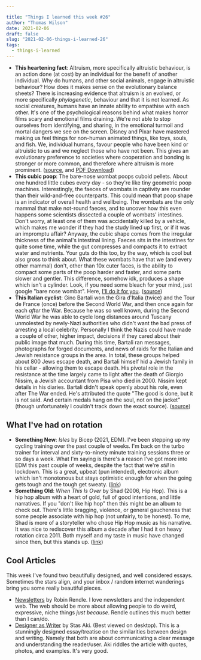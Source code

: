 ```yaml
---

title: "Things I learned this week #26"
author: "Thomas Wilson"
date: 2021-02-06
draft: false
slug: "2021-02-06-things-i-learned-26"
tags:
  - things-i-learned
---
```


- **This heartening fact**: Altruism, more specifically altruistic behaviour, is an action done (at cost) by an individual for the benefit of another individual. Why do humans, and other social animals, engage in altruistic behaviour? How does it makes sense on the evolutionary balance sheets? There is increasing evidence that altruism is an evolved, or more specifically _phylogenetic_, behaviour and that it is not learned. As social creatures, humans have an innate ability to empathise with each other. It's one of the psychological reasons behind what makes horror films scary and emotional films draining. We're not able to stop ourselves from identifying, and sharing, in the emotional turmoil and mortal dangers we see on the screen. Disney and Pixar have mastered making us feel things for non-human animated things, like toys, souls, and fish. We, individual humans, favour people who have been kind or altruistic to us and we neglect those who have not been. This gives an evolutionary preference to societies where cooperation and bonding is stronger or more common, and therefore where altruism is more prominent. ([source](https://www.annualreviews.org/doi/abs/10.1146/annurev.psych.59.103006.093625), and [PDF Download](https://science.umd.edu/faculty/wilkinson/BIOL608W/deWaalAnnRevPsych2008.pdf))
- **This cubic poop**: The bare-nose wombat poops cuboid pellets. About one hundred little cubes every day - so they're like tiny geometric poop machines. Interestingly, the faeces of wombats in captivity are rounder than their wild-and-free counterparts. This could mean that poop shape is an indicator of overall health and wellbeing. The wombats are the only mammal that make not-round faeces, and to uncover how this even happens some scientists dissected a couple of wombats' intestines. Don't worry, at least one of them was accidentally killed by a vehicle, which makes me wonder if they had the study lined up first, or if it was an impromptu affair? Anyway, the cubic shape comes from the irregular thickness of the animal's intestinal lining. Faeces sits in the intestines for quite some time, while the gut compresses and compacts it to extract water and nutrients. Your guts do this too, by the way, which is cool but also gross to think about. What these wombats have that we (and every other mammal) don't, other than 10x cuter faces, is the ability to compact some parts of the poop harder and faster, and some parts slower and gentler. This difference, somehow idk, produces a shape which isn't a cylinder. Look, if you need some bleach for your mind, just google "bare nose wombat". Here, [I'll do it for you](https://duckduckgo.com/?q=bare+nose+wombat&t=h_&iax=images&ia=images). ([source](https://www.sciencemag.org/news/2021/01/how-do-wombats-poop-cubes-scientists-get-bottom-mystery))
- **This Italian cyclist**: Gino Bartali won the Gira d'Italia (twice) and the Tour de France (once) before the Second World War, and then once again for each _after_ the War. Because he was so well known, during the Second World War he was able to cycle long distances around Tuscany unmolested by newly-Nazi authorities who didn't want the bad press of arresting a local celebrity. Personally I think the Nazis could have made a couple of other, higher impact, decisions if they cared about their public image that much. During this time, Bartali ran messages, photographs for forged documents, and news of raids for the Italian and Jewish resistance groups in the area. In total, these groups helped about 800 Jews escape death, and Bartali himself hid a Jewish family in his cellar - allowing them to escape death. His pivotal role in the resistance at the time largely came to light after the death of Giorgio Nissim, a Jewish accountant from Pisa who died in 2000. Nissim kept details in his diaries. Bartali didn't speak openly about his role, even after The War ended. He's attributed the quote "The good is done, but it is not said. And certain medals hang on the soul, not on the jacket" (though unfortunately I couldn't track down the exact source). ([source](https://en.wikipedia.org/wiki/Gino_Bartali#Rescues_and_Resistance_role_during_World_War_II))

## What I've had on rotation

- **Something New**: _Isles_ by Bicep (2021, EDM). I've been stepping up my cycling training over the past couple of weeks. I'm back on the turbo trainer for interval and sixty-to-ninety minute training sessions three or so days a week. What I'm saying is there's a reason I've got more into EDM this past couple of weeks, despite the fact that we're _still_ in lockdown. This is a great, upbeat (pun intended), electronic album which isn't monotonous but stays optimistic enough for when the going gets tough and the tough get sweaty. ([link](https://songwhip.com/bicep/isles))
- **Something Old**: _When This Is Over_ by Shad (2006, Hip Hop). This is a hip hop album with a heart of gold, full of good intentions, and little narratives. If you "don't like hip hop" then this might be an album to check out. There's little bragging, violence, or general gaucheness that some people associate with hip hop (not unfairly, to be honest). To me, Shad is more of a storyteller who chose Hip Hop music as his narrative. It was nice to rediscover this album a decade after I had it on heavy rotation circa 2011. Both myself and my taste in music have changed since then, but this stands up. ([link](https://songwhip.com/shad/when-this-is-over))

## Cool Articles

This week I've found two beautifully designed, and well considered essays. Sometimes the stars align, and your inbox / random internet wanderings bring you some really beautiful pieces.

- [Newsletters](https://www.robinrendle.com/essays/newsletters) by Robin Rendle. I love newsletters and the independent web. The web should be more about allowing people to do weird, expressive, niche things _just because_. Rendle outlines this much better than I can/do.
- [Designer as Writer](https://stasaki.com/designer-as-writer/) by Stas Aki. (Best viewed on desktop). This is a stunningly designed essay/treatise on the similarities between design and writing. Namely that both are about communicating a clear message and understanding the reader/user. Aki riddles the article with quotes, photos, and examples. It's very good.
